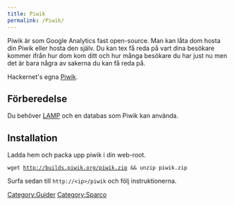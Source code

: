 ```yaml
---
title: Piwik
permalink: /Piwik/
---
```


Piwik är som Google Analytics fast open-source. Man kan låta dom hosta
din Piwik eller hosta den själv. Du kan tex få reda på vart dina
besökare kommer ifrån hur dom kom ditt och hur många besökare du har
just nu men det är bara några av sakerna du kan få reda på.

Hackernet's egna [Piwik](https://piwik.hackernet.se).

Förberedelse
------------

Du behöver [LAMP](/LAMP "wikilink") och en databas som Piwik kan
använda.

Installation
------------

Ladda hem och packa upp piwik i din web-root.

`wget `[`http://builds.piwik.org/piwik.zip`](http://builds.piwik.org/piwik.zip)` && unzip piwik.zip`

Surfa sedan till `http://<ip>/piwik` och följ instruktionerna.

[Category:Guider](/Category:Guider "wikilink")
[Category:Sparco](/Category:Sparco "wikilink")